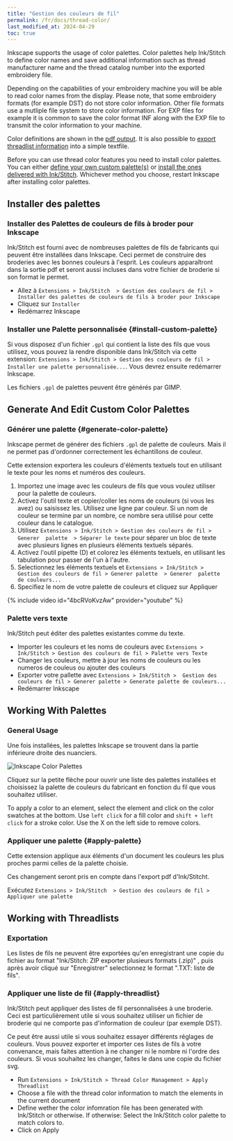 ```yaml
---
title: "Gestion des couleurs de fil"
permalink: /fr/docs/thread-color/
last_modified_at: 2024-04-29
toc: true
---
```

Inkscape supports the usage of color palettes. Color palettes help Ink/Stitch to define color names and save additional information such as thread manufacturer name and the thread catalog number into the exported embroidery file.

Depending on the capabilities of your embroidery machine you will be able to read color names from the display. Please note, that some embroidery formats (for example DST) do not store color information. Other file formats use a mutliple file system to store color information. For EXP files for example it is common to save the color format INF along with the EXP file to transmit the color information to your machine.

Color definitions are shown in the [pdf output](/fr/docs/print-pdf/). It is also possible to [export threadlist information](/fr/docs/threadlist/) into a simple textfile.

Before you can use thread color features you need to install color palettes. You can either [define your own custom palette(s)](/docs/thread-color/#install-custom-palette) or [install the ones delivered with Ink/Stitch](/docs/thread-color/#install-thread-color-palettes-for-inkscape). Whichever method you choose, restart Inkscape after installing color palettes.

## Installer des palettes

### Installer des Palettes de couleurs de fils à broder pour Inkscape

Ink/Stitch est fourni avec de nombreuses palettes de fils de fabricants qui peuvent être installées dans Inkscape. Ceci permet de construire des broderies avec les bonnes couleurs à l'esprit.
Les couleurs apparaîtront dans la sortie pdf et seront aussi incluses dans votre fichier de broderie si son format le permet.

* Allez à `Extensions > Ink/Stitch  > Gestion des couleurs de fil > Installer des palettes de couleurs de fils à broder pour Inkscape`
* Cliquez sur `Installer`
* Redémarrez Inkscape

### Installer une Palette personnalisée {#install-custom-palette}

Si vous disposez d'un fichier `.gpl` qui contient la liste des fils que vous utilisez, vous pouvez la rendre disponible dans Ink/Stitch via cette extension: `Extensions > Ink/Stitch > Gestion des couleurs de fil > Installer une palette personnalisée...`. Vous devrez ensuite redémarrer Inkscape.

Les fichiers `.gpl` de palettes peuvent être générés par GIMP.

## Generate And Edit Custom Color Palettes

### Générer une palette {#generate-color-palette}

Inkscape permet de générer des fichiers `.gpl`  de palette de couleurs. Mais il ne permet pas d'ordonner correctement les échantillons de couleur.

Cette extension exportera les couleurs d'éléments textuels tout en utilisant le texte pour les noms et numéros des couleurs.

1. Importez une image avec les couleurs de fils que vous voulez utiliser pour la palette de couleurs. 
2. Activez l'outil texte et copier/coller les noms de couleurs (si vous les avez) ou saisissez les.
   Utilisez une ligne par couleur.
   Si un nom de couleur se termine par un nombre, ce nombre sera utilisé pour cette couleur dans le catalogue.
3. Utilisez `Extensions > Ink/Stitch > Gestion des couleurs de fil > Generer  palette  > Séparer le texte` pour séparer un bloc de texte avec plusieurs lignes en plusieurs éléments textuels séparés. 
4. Activez l'outil pipette (D) et colorez les éléments textuels, en utilisant les tabulation pour passer de l'un à l'autre.
5. Selectionnez les éléments textuels et  `Extensions > Ink/Stitch > Gestion des couleurs de fil > Generer palette  > Generer  palette de couleurs...`
6. Specifiez le nom de votre palette de couleurs et cliquez sur Appliquer

{% include video id="4bcRVoKvzAw" provider="youtube" %}

### Palette vers texte

Ink/Stitch peut éditer des palettes existantes comme du texte.

- Importer les couleurs et les noms de couleurs avec `Extensions > Ink/Stitch > Gestion des couleurs de fil > Palette vers Texte`
- Changer les couleurs, mettre à jour les noms de couleurs ou les numeros de couleus ou ajouter des couleurs
- Exporter votre pallette avec  `Extensions > Ink/Stitch >  Gestion des couleurs de fil > Generer palette > Generate palette de couleurs...`
- Redémarrer Inkscape

## Working With Palettes

### General Usage

Une fois installées, les palettes Inkscape se trouvent dans la partie inférieure droite des nuanciers.

![Inkscape Color Palettes](/assets/images/docs/palettes-location.png)

Cliquez sur la petite flèche pour ouvrir une liste des palettes installées et choisissez la palette de couleurs du fabricant en fonction du fil que vous souhaitez utiliser.

To apply a color to an element, select the element and click on the color swatches at the bottom. Use `left click` for a fill color and `shift + left click` for a stroke color. Use the X on the left side to remove colors.

### Appliquer une palette {#apply-palette}

Cette extension applique aux éléments d'un document les couleurs les plus proches parmi celles de la palette choisie.

Ces changement seront pris en compte dans l'export pdf d'Ink/Stitcht.

Exécutez `Extensions > Ink/Stitch  > Gestion des couleurs de fil > Appliquer une palette` 

## Working with Threadlists

### Exportation

Les listes de fils ne peuvent être exportées qu'en enregistrant une copie du fichier au format "Ink/Stitch: ZIP exporter plusieurs formats (.zip)" , puis après avoir cliqué sur "Enregistrer" selectionnez le format ".TXT: liste de fils".

### Appliquer une liste de fil {#apply-threadlist}

Ink/Stitch peut appliquer des listes de fil personnalisées à une broderie. Ceci est particulièrement utile si vous souhaitez utiliser un fichier de broderie qui ne comporte pas d'information de couleur (par exemple DST).

Ce peut être aussi utile si vous souhaitez essayer différents réglages de couleurs. Vous pouvez exporter et importer ces listes de fils à votre convenance, mais faites attention à ne changer ni le nombre ni l'ordre des couleurs. Si vous souhaitez les changer, faites le dans une copie du fichier svg.

* Run `Extensions > Ink/Stitch > Thread Color Management > Apply Threadlist`
* Choose a file with the thread color information to match the elements in the current document
* Define wether the color infomration file has been generated with Ink/Stitch or otherwise.
  If otherwise: Select the Ink/Stitch color palette to match colors to.
* Click on Apply
